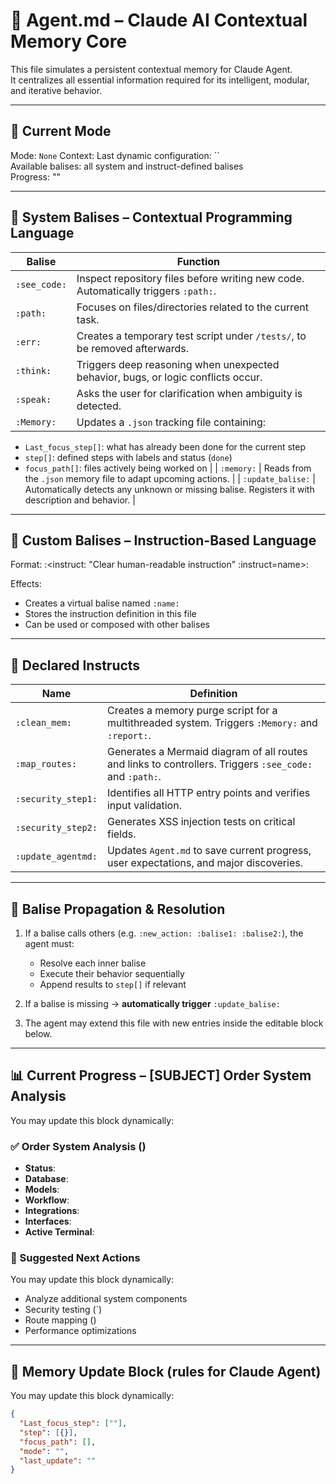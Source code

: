 # 🧠 Agent.md – Claude AI Contextual Memory Core

This file simulates a persistent contextual memory for Claude Agent.  
It centralizes all essential information required for its intelligent, modular, and iterative behavior.

---

## 📍 Current Mode

Mode: `None`
Context: 
Last dynamic configuration: ``  
Available balises: all system and instruct-defined balises  
Progress: ""

---

## 🧩 System Balises – Contextual Programming Language

| Balise             | Function |
|--------------------|----------|
| `:see_code:`       | Inspect repository files before writing new code. Automatically triggers `:path:`. |
| `:path:`           | Focuses on files/directories related to the current task. |
| `:err:`            | Creates a temporary test script under `/tests/`, to be removed afterwards. |
| `:think:`          | Triggers deep reasoning when unexpected behavior, bugs, or logic conflicts occur. |
| `:speak:`          | Asks the user for clarification when ambiguity is detected. |
| `:Memory:`         | Updates a `.json` tracking file containing:
  - `Last_focus_step[]`: what has already been done for the current step
  - `step[]`: defined steps with labels and status (`done`)
  - `focus_path[]`: files actively being worked on |
| `:memory:`         | Reads from the `.json` memory file to adapt upcoming actions. |
| `:update_balise:`  | Automatically detects any unknown or missing balise. Registers it with description and behavior. |

---

## 🧬 Custom Balises – Instruction-Based Language

Format:
:<instruct: "Clear human-readable instruction" :instruct=name>:

Effects:
- Creates a virtual balise named `:name:`
- Stores the instruction definition in this file
- Can be used or composed with other balises

---

## 🧠 Declared Instructs

| Name               | Definition |
|--------------------|------------|
| `:clean_mem:`      | Creates a memory purge script for a multithreaded system. Triggers `:Memory:` and `:report:`. |
| `:map_routes:`     | Generates a Mermaid diagram of all routes and links to controllers. Triggers `:see_code:` and `:path:`. |
| `:security_step1:` | Identifies all HTTP entry points and verifies input validation. |
| `:security_step2:` | Generates XSS injection tests on critical fields. |
| `:update_agentmd:` | Updates `Agent.md` to save current progress, user expectations, and major discoveries. |

---

## 🔁 Balise Propagation & Resolution

1. If a balise calls others (e.g. `:new_action: :balise1: :balise2:`), the agent must:
   - Resolve each inner balise
   - Execute their behavior sequentially
   - Append results to `step[]` if relevant

2. If a balise is missing → **automatically trigger** `:update_balise:`

3. The agent may extend this file with new entries inside the editable block below.

---

## 📊 Current Progress – [SUBJECT] Order System Analysis
You may update this block dynamically:
### ✅ Order System Analysis ()
- **Status**:   
- **Database**:   
- **Models**:   
- **Workflow**:   
- **Integrations**:   
- **Interfaces**: 
- **Active Terminal**: 

### 🎯 Suggested Next Actions
You may update this block dynamically:
- Analyze additional system components  
- Security testing (`)  
- Route mapping ()  
- Performance optimizations  

---

## 🧠 Memory Update Block (rules for Claude Agent)

You may update this block dynamically:

```json
{
  "Last_focus_step": [""],
  "step": [{}],
  "focus_path": [],
  "mode": "",
  "last_update": ""
}
